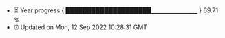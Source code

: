 - ⏳ Year progress { ████████████████████▁▁▁▁▁▁▁▁▁▁ } 69.71 %
- ⏰ Updated on Mon, 12 Sep 2022 10:28:31 GMT

